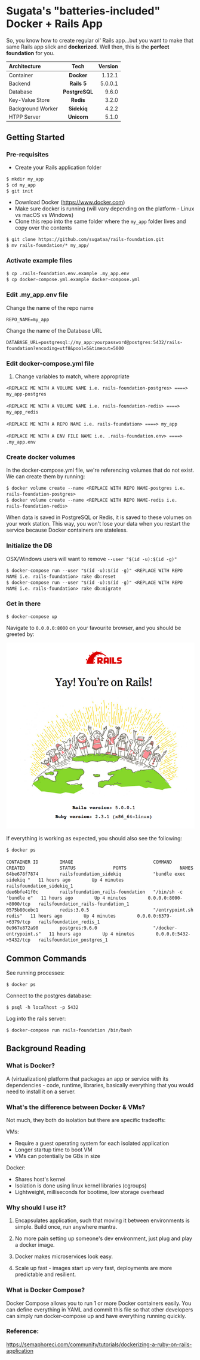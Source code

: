 # Sugata's "batteries-included" Docker + Rails App

So, you know how to create regular ol' Rails app...but you want to make that same Rails app slick and **dockerized**. Well then, this is the **perfect foundation** for you.

| Architecture      | Tech          | Version  |
|:----------------- |:-------------:| --------:|
| Container         | **Docker**    |  1.12.1  |
| Backend           | **Rails 5**   |  5.0.0.1 |
| Database          | **PostgreSQL**|  9.6.0   |
| Key-Value Store   | **Redis**     |  3.2.0   |
| Background Worker | **Sidekiq**   |  4.2.2   |
| HTPP Server       | **Unicorn**   |  5.1.0   |

## Getting Started

### Pre-requisites
- Create your Rails application folder
```shell
$ mkdir my_app
$ cd my_app
$ git init
```
- Download Docker (https://www.docker.com)
- Make sure docker is running (will vary depending on the platform - Linux vs macOS vs Windows)
- Clone this repo into the same folder where the  `my_app` folder lives and copy over the contents
```shell
$ git clone https://github.com/sugataa/rails-foundation.git
$ mv rails-foundation/* my_app/
```

### Activate example files
```shell
$ cp .rails-foundation.env.example .my_app.env
$ cp docker-compose.yml.example docker-compose.yml
```

### Edit .my_app.env file
Change the name of the repo name
```shell
REPO_NAME=my_app
```
Change the name of the Database URL
```shell
DATABASE_URL=postgresql://my_app:yourpassword@postgres:5432/rails-foundation?encoding=utf8&pool=5&timeout=5000
```

### Edit docker-compose.yml file
1. Change variables to match, where appropriate
```shell
<REPLACE ME WITH A VOLUME NAME i.e. rails-foundation-postgres> ====> my_app-postgres

<REPLACE ME WITH A VOLUME NAME i.e. rails-foundation-redis> ====> my_app_redis

<REPLACE ME WITH A REPO NAME i.e. rails-foundation> ====> my_app

<REPLACE ME WITH A ENV FILE NAME i.e. .rails-foundation.env> ====> .my_app.env
```

### Create docker volumes
In the docker-compose.yml file, we're referencing volumes that do not exist. We can create them by running:

```shell
$ docker volume create --name <REPLACE WITH REPO NAME-postgres i.e. rails-foundation-postgres>
$ docker volume create --name <REPLACE WITH REPO NAME-redis i.e. rails-foundation-redis>
```

When data is saved in PostgreSQL or Redis, it is saved to these volumes on your work station. This way, you won't lose your data when you restart the service because Docker containers are stateless.

### Initialize the DB
OSX/Windows users will want to remove `--­­user "$(id -­u):$(id -­g)"`

```shell
$ docker­-compose run --­­user "$(id ­-u):$(id -­g)" <REPLACE WITH REPO NAME i.e. rails-foundation> rake db:reset
$ docker­-compose run --­­user "$(id ­-u):$(id -­g)" <REPLACE WITH REPO NAME i.e. rails-foundation> rake db:migrate
```

### Get in there
```
$ docker-compose up
```

Navigate to `0.0.0.0:8000` on your favourite browser, and you should be greeted by:

![Started Rails](https://raw.githubusercontent.com/sugataa/rails-foundation/master/public/complete.png)

If everything is working as expected, you should also see the following:

```shell
$ docker ps

CONTAINER ID        IMAGE                              COMMAND                  CREATED             STATUS              PORTS                    NAMES
64be678f7874        railsfoundation_sidekiq            "bundle exec sidekiq "   11 hours ago        Up 4 minutes                                 railsfoundation_sidekiq_1
dee6bfe41f0c        railsfoundation_rails-foundation   "/bin/sh -c 'bundle e"   11 hours ago        Up 4 minutes        0.0.0.0:8000->8000/tcp   railsfoundation_rails-foundation_1
0575b80cebc1        redis:3.0.5                        "/entrypoint.sh redis"   11 hours ago        Up 4 minutes        0.0.0.0:6379->6379/tcp   railsfoundation_redis_1
0e967e872a90        postgres:9.6.0                     "/docker-entrypoint.s"   11 hours ago        Up 4 minutes        0.0.0.0:5432->5432/tcp   railsfoundation_postgres_1
```

## Common Commands

See running processes:

```
$ docker ps
```

Connect to the postgres database:

```
$ psql -h localhost -p 5432
```

Log into the rails server:

```
$ docker-compose run rails-foundation /bin/bash
```

## Background Reading

### What is Docker?

A (virtualization) platform that packages an app or service with its dependencies - code, runtime, libraries, basically everything that you would need to install it on a server.

### What's the difference between Docker & VMs?

Not much, they both do isolation but there are specific tradeoffs:

VMs:
- Require a guest operating system for each isolated application
- Longer startup time to boot VM
- VMs can potentially be GBs in size

Docker:
- Shares host's kernel
- Isolation is done using linux kernel libraries (cgroups)
- Lightweight, milliseconds for bootime, low storage overhead

### Why should I use it?

1. Encapsulates application, such that moving it between environments is simple. Build once, run anywhere mantra.

2. No more pain setting up someone's dev environment, just plug and play a docker image.

3. Docker makes microservices look easy.

4. Scale up fast - images start up very fast, deployments are more predictable and resilient.

### What is Docker Compose?

Docker Compose allows you to run 1 or more Docker containers easily. You can define everything in YAML and commit this file so that other developers can simply run docker-compose up and have everything running quickly.

### Reference:

https://semaphoreci.com/community/tutorials/dockerizing-a-ruby-on-rails-application
